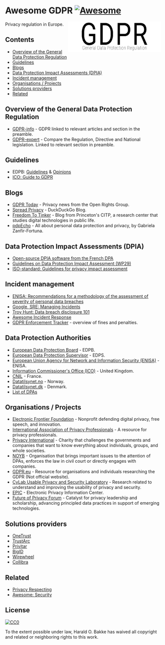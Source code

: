 # Awesome GDPR [![Awesome](https://awesome.re/badge-flat.svg)](https://awesome.re)

[<img src="GDPR.png" align="right" width="300">](https://github.com/bakke92/awesome-gdpr)


Privacy regulation in Europe.

## Contents
  * [Overview of the General Data Protection Regulation](#overview-of-the-general-data-protection-regulation)
  * [Guidelines](#Guidelines)
  * [Blogs](#Blogs)
  * [Data Protection Impact Assessments (DPIA)](#data-protection-impact-assessments-dpia)
  * [Incident management](#incident-management)
  * [Organisations / Projects](#organisations--projects)
  * [Solutions providers](#Solutions-providers)
  * [Related](#Related)

## Overview of the General Data Protection Regulation
  * [GDPR-info](https://gdpr-info.eu/) - GDPR linked to relevant articles and section in the preamble.
  * [GDPR-expert](https://www.gdpr-expert.com/home.html?mid=5) - Compare the Regulation, Directive and National legislation. Linked to relevant section in preamble.
  
## Guidelines
  * EDPB: [Guidelines](https://edpb.europa.eu/our-work-tools/general-guidance/gdpr-guidelines-recommendations-best-practices_en) & [Opinions](https://edpb.europa.eu/our-work-tools/consistency-findings/opinions_en)
  * [ICO: Guide to GDPR](https://ico.org.uk/for-organisations/guide-to-data-protection/guide-to-the-general-data-protection-regulation-gdpr/)
  
## Blogs
  * [GDPR Today](https://www.gdprtoday.org/) - Privacy news from the Open Rights Group.
  * [Spread Privacy](https://spreadprivacy.com/) - DuckDuckGo Blog.
  * [Freedom To Tinker](https://freedom-to-tinker.com/) - Blog from Princeton's CITP, a research center that studies digital technologies in public life.
  * [pdpEcho](https://pdpecho.com/) - All about personal data protection and privacy, by Gabriela Zanfir-Fortuna.
  
## Data Protection Impact Assessments (DPIA)
  * [Open-source DPIA software from the French DPA](https://www.cnil.fr/en/open-source-pia-software-helps-carry-out-data-protection-impact-assesment)
  * [Guidelines on Data Protection Impact Assessment (WP29)](https://ec.europa.eu/newsroom/article29/item-detail.cfm?item_id=611236)
  * [ISO-standard: Guidelines for privacy impact assessment](https://www.iso.org/standard/62289.html)
  
## Incident management
  * [ENISA: Recommendations for a methodology of the assessment of severity of personal data breaches](https://www.enisa.europa.eu/publications/dbn-severity)
  * [Google, SRE: Managing Incidents](https://landing.google.com/sre/sre-book/chapters/managing-incidents/)
  * [Troy Hunt: Data breach disclosure 101](https://www.troyhunt.com/data-breach-disclosure-101-how-to-succeed-after-youve-failed/)
  * [Awesome Incident Response](https://github.com/meirwah/awesome-incident-response)
  * [GDPR Enforcement Tracker](http://www.enforcementtracker.com/) - overview of fines and penalties.
 
## Data Protection Authorities 
  * [European Data Protection Board](https://edpb.europa.eu/) - EDPB.
  * [European Data Protection Supervisor](https://edps.europa.eu/) - EDPS.
  * [European Union Agency for Network and Information Security (ENISA)](https://www.enisa.europa.eu/topics/data-protection) - ENISA.
  * [Information Commissioner's Office (ICO)](https://ico.org.uk/) - United Kingdom.
  * [CNIL](https://www.cnil.fr/en/home) - France.
  * [Datatilsynet.no](https://www.datatilsynet.no/en/) - Norway.
  * [Datatilsynet.dk](https://www.datatilsynet.dk/english/) - Denmark.
  * [List of DPAs](https://pdpecho.com/the-list/)
  
## Organisations / Projects

  * [Electronic Frontier Foundation](https://www.eff.org/) - Nonprofit defending digital privacy, free speech, and innovation.
  * [International Association of Privacy Professionals](https://iapp.org/) - A resource for privacy professionals.
  * [Privacy International](https://www.privacyinternational.org) - Charity that challenges the governments and companies that want to know everything about individuals, groups, and whole societies.
  * [NOYB](https://noyb.eu/) - Organisation that brings important issues to the attention of DPAs, enforces the law in civil court or directly engages with companies.
  * [GDPR.eu](https://gdpr.eu/) - Resource for organisations and individuals researching the GDPR (Not official website).
  * [CyLab Usable Privacy and Security Laboratory](https://cups.cs.cmu.edu/) - Research related to understand and improving the usability of privacy and security.
  * [EPIC](https://epic.org/) - Electronic Privacy Information Center.
  * [Future of Privacy Forum](https://fpf.org/) - Catalyst for privacy leadership and scholarship, advancing principled data practices in support of emerging technologies.
  
## Solutions providers
  * [OneTrust](https://www.onetrust.com/)
  * [TrustArc](https://www.trustarc.com/)
  * [Privitar](https://www.privitar.com/)
  * [BigID](https://bigid.com/)
  * [Wirewheel](https://wirewheel.io)
  * [Collibra](https://www.collibra.com)
    
## Related
  * [Privacy Respecting](https://github.com/nikitavoloboev/privacy-respecting)
  * [Awesome: Security](https://github.com/sindresorhus/awesome#security)

## License
[![CC0](http://mirrors.creativecommons.org/presskit/buttons/88x31/svg/cc-zero.svg)](https://creativecommons.org/publicdomain/zero/1.0/)

To the extent possible under law, Harald O. Bakke has waived all copyright and related or neighboring rights to this work.
